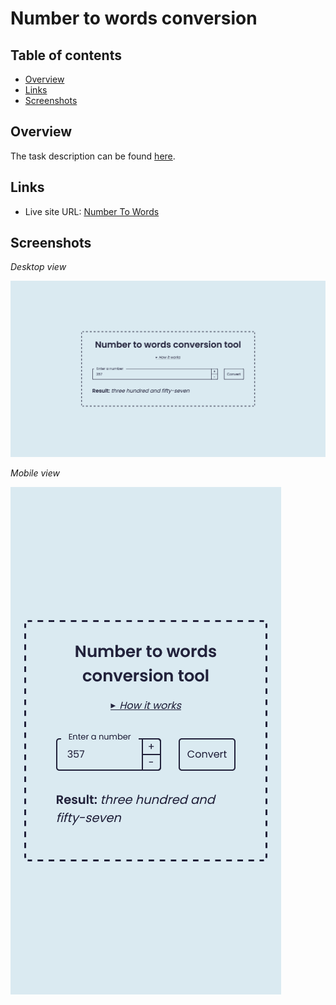 # Number to words conversion

## Table of contents

- [Overview](#overview)
- [Links](#links)
- [Screenshots](#screenshots)

## Overview

The task description can be found [here](https://github.com/digitalnatives/assessment/tree/main/js-numerals).

## Links

- Live site URL: [Number To Words](https://number-to-words-tool.netlify.app/)

## Screenshots

_Desktop view_

![](./screenshots/conversion-tool-desktop.png)

_Mobile view_

![](./screenshots/conversion-tool-mobile.png)
